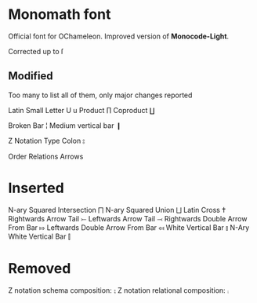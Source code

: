 # Monomath font
Official font for OChameleon.
Improved version of **Monocode-Light**.

Corrected up to ſ

## Modified
Too many to list all of them, only major changes reported

Latin Small Letter U                    u
Product                                 ∏
Coproduct                               ∐

Broken Bar                              ¦
Medium vertical bar                     ❙

Z Notation Type Colon                   ⦂

Order Relations
Arrows

# Inserted
N-ary Squared Intersection              ⨅
N-ary Squared Union                     ⨆
Latin Cross                             ✝
Rightwards Arrow Tail                   ⤚
Leftwards Arrow Tail                    ⤙
Rightwards Double Arrow From Bar        ⤇
Leftwards Double Arrow From Bar         ⤆
White Vertical Bar                      ⫾
N-Ary White Vertical Bar                ⫿

# Removed
Z notation schema composition:          ⨟
Z notation relational composition:      ⨾